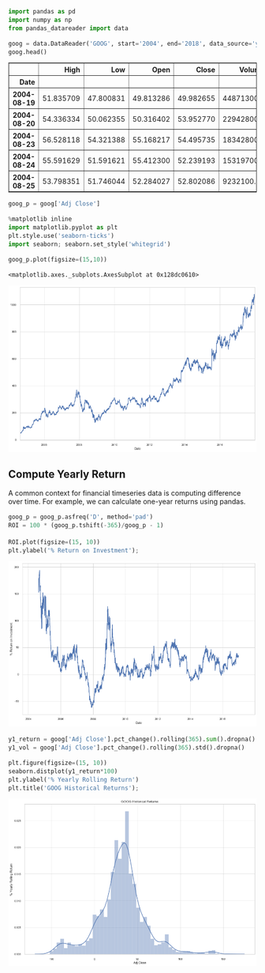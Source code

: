 ```python
import pandas as pd
import numpy as np
from pandas_datareader import data
```


```python
goog = data.DataReader('GOOG', start='2004', end='2018', data_source='yahoo')
goog.head()
```




<div>
<style scoped>
    .dataframe tbody tr th:only-of-type {
        vertical-align: middle;
    }

    .dataframe tbody tr th {
        vertical-align: top;
    }

    .dataframe thead th {
        text-align: right;
    }
</style>
<table border="1" class="dataframe">
  <thead>
    <tr style="text-align: right;">
      <th></th>
      <th>High</th>
      <th>Low</th>
      <th>Open</th>
      <th>Close</th>
      <th>Volume</th>
      <th>Adj Close</th>
    </tr>
    <tr>
      <th>Date</th>
      <th></th>
      <th></th>
      <th></th>
      <th></th>
      <th></th>
      <th></th>
    </tr>
  </thead>
  <tbody>
    <tr>
      <th>2004-08-19</th>
      <td>51.835709</td>
      <td>47.800831</td>
      <td>49.813286</td>
      <td>49.982655</td>
      <td>44871300.0</td>
      <td>49.982655</td>
    </tr>
    <tr>
      <th>2004-08-20</th>
      <td>54.336334</td>
      <td>50.062355</td>
      <td>50.316402</td>
      <td>53.952770</td>
      <td>22942800.0</td>
      <td>53.952770</td>
    </tr>
    <tr>
      <th>2004-08-23</th>
      <td>56.528118</td>
      <td>54.321388</td>
      <td>55.168217</td>
      <td>54.495735</td>
      <td>18342800.0</td>
      <td>54.495735</td>
    </tr>
    <tr>
      <th>2004-08-24</th>
      <td>55.591629</td>
      <td>51.591621</td>
      <td>55.412300</td>
      <td>52.239193</td>
      <td>15319700.0</td>
      <td>52.239193</td>
    </tr>
    <tr>
      <th>2004-08-25</th>
      <td>53.798351</td>
      <td>51.746044</td>
      <td>52.284027</td>
      <td>52.802086</td>
      <td>9232100.0</td>
      <td>52.802086</td>
    </tr>
  </tbody>
</table>
</div>




```python
goog_p = goog['Adj Close']
```


```python
%matplotlib inline
import matplotlib.pyplot as plt
plt.style.use('seaborn-ticks')
import seaborn; seaborn.set_style('whitegrid')
```


```python
goog_p.plot(figsize=(15,10))
```




    <matplotlib.axes._subplots.AxesSubplot at 0x128dc0610>




![png](Pandas%20Time%20Series%20Plots%2020191106_files/Pandas%20Time%20Series%20Plots%2020191106_4_1.png)


## Compute Yearly Return
A common context for financial timeseries data is computing difference over time. For example, we can calculate one-year returns using pandas.


```python
goog_p = goog_p.asfreq('D', method='pad')    
ROI = 100 * (goog_p.tshift(-365)/goog_p - 1)

ROI.plot(figsize=(15, 10))
plt.ylabel('% Return on Investment');
```


![png](Pandas%20Time%20Series%20Plots%2020191106_files/Pandas%20Time%20Series%20Plots%2020191106_6_0.png)



```python
y1_return = goog['Adj Close'].pct_change().rolling(365).sum().dropna()
y1_vol = goog['Adj Close'].pct_change().rolling(365).std().dropna()
```


```python
plt.figure(figsize=(15, 10))
seaborn.distplot(y1_return*100)
plt.ylabel('% Yearly Rolling Return')
plt.title('GOOG Historical Returns');
```


![png](Pandas%20Time%20Series%20Plots%2020191106_files/Pandas%20Time%20Series%20Plots%2020191106_8_0.png)


